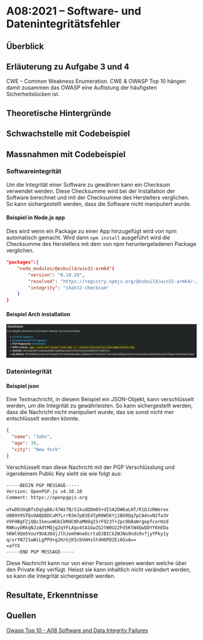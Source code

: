 # A08:2021 – Software- und Datenintegritätsfehler

## Überblick

## Erläuterung zu Aufgabe 3 und 4

CWE – Common Weakness Enumeration. CWE & OWASP Top 10 hängen damit zusammen das OWASP eine Auflistung der häufigsten Sicherheitslücken ist.

## Theoretische Hintergründe

## Schwachstelle mit Codebeispiel

## Massnahmen mit Codebeispiel

### Softwareintegrität

Um die Integrität einer Software zu gewähren kann ein Checksum verwendet werden. Diese Checksumme wird bei der Installation der Software berechnet und mit der Checksumme des Herstellers verglichen. So kann sichergestellt werden, dass die Software nicht manipuliert wurde.

#### Beispiel in Node.js app

Dies wird wenn ein Package zu einer App hinzugefügt wird von npm automatisch gemacht. Wird dann `npm install` ausgeführt wird die Checksumme des Herstellers mit dem von npm heruntergeladenen Package verglichen.

```json
"packages":{
    "node_modules/@esbuild/win32-arm64"{
        "version": "0.18.20",
        "resolved": "https://registry.npmjs.org/@esbuild/win32-arm64/-/win32-arm64-0.18.20.tgz",
        "integrity": "sha512-checksum"
    }
}
```

#### Beispiel Arch installation

![Arch checksum](src/arch-checksum.png)

### Datenintegrität

#### Beispiel json

Eine Textnachricht, in diesem Beispiel ein JSON-Objekt, kann verschlüsselt werden, um die Integrität zu gewährleisten. So kann sichergestellt werden, dass die Nachricht nicht manipuliert wurde, das sie sonst nicht mer entschlüsselt werden könnte.

```json
{
  "name": "John",
  "age": 30,
  "city": "New York"
}
```

Verschlüsselt man diese Nachricht mit der PGP Verschlüsslung und irgendeinem Public Key sieht sie wie folgt aus:

```
-----BEGIN PGP MESSAGE-----
Version: OpenPGP.js v4.10.10
Comment: https://openpgpjs.org

wYwDEUUqBfsDqSgBA/47Wz7B/S1kudDDm0S+dISA2DW6aLHT/R1DJzRWerox
UB09V9STQs9AQQ8DCuM7LrrR3m7pB3E4TpR0W5KYj2BO9Qq7pCA4nvN2fa3V
V9FHBgFZjQQcIkeuvWUbCbMdCNhaMH8qISrF923T+2pc9bBaWrgepfcerHzd
RNKuyORkqNJzAdtMQjg2qYFLAqv4tA1GwZG2tW0U22Fd5KtW4QwQDYY6hEDa
SKWl9Qm5VouY9UA3OdjJlhJemhWneOcrtaDJBICkZWJNo9nds9v7jyYPky1y
q/xrYN721wWiLgPPd+g2H/UjKScbVmHsSt4H6PD2Ei6GxA==
=afYX
-----END PGP MESSAGE-----
```

Diese Nachricht kann nur von einer Person gelesen werden welche über den Private Key verfügt. Heisst sie kann inhaltlich nicht verändert werden, so kann die Integrität sichergestellt werden.

## Resultate, Erkenntnisse

## Quellen

[Owasp Top 10 - A08 Software and Data Integrity Failures](https://owasp.org/Top10/A08_2021-Software_and_Data_Integrity_Failures/)
